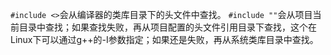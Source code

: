 `#include <>`会从编译器的类库目录下的头文件中查找。
`#include ""`会从项目当前目录中查找；如果查找失败，再从项目配置的头文件引用目录下查找，这个在Linux下可以通过g++的-I参数指定；如果还是失败，再从系统类库目录中查找。